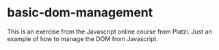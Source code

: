 # basic-dom-management
This is an exercise from the Javascript online course from Platzi.
Just an example of how to manage the DOM from Javascript.
